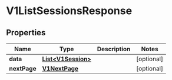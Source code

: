 

# V1ListSessionsResponse


## Properties

Name | Type | Description | Notes
------------ | ------------- | ------------- | -------------
**data** | [**List&lt;V1Session&gt;**](V1Session.md) |  |  [optional]
**nextPage** | [**V1NextPage**](V1NextPage.md) |  |  [optional]



